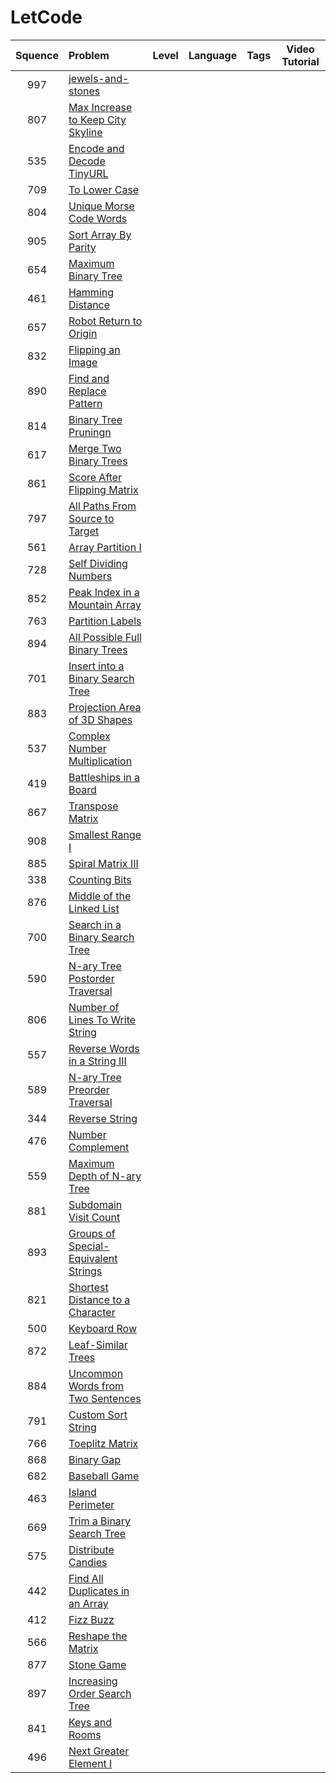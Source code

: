 # LetCode


| Squence | Problem       | Level  | Language  | Tags | Video Tutorial|
|:-------:|:--------------|:------:|:---------:|:----:|:-------------:|
| 997 | [jewels-and-stones](https://github.com/lyctea/LetCode/blob/master/JavaScript/771.js) |  || ||
| 807 | [Max Increase to Keep City Skyline](https://github.com/lyctea/LetCode/blob/master/JavaScript/807.js) |  || ||
| 535 | [Encode and Decode TinyURL](https://github.com/lyctea/LetCode/blob/master/JavaScript/535.js) |  || ||
| 709 | [To Lower Case](https://github.com/lyctea/LetCode/blob/master/JavaScript/709.js) |  || ||
| 804 | [Unique Morse Code Words](https://github.com/lyctea/LetCode/blob/master/JavaScript/804.js) |  || ||
| 905 | [Sort Array By Parity](https://github.com/lyctea/LetCode/blob/master/JavaScript/905.js) |  || ||
| 654 | [Maximum Binary Tree](https://github.com/lyctea/LetCode/blob/master/JavaScript/654.js) |  || ||
| 461 | [Hamming Distance](https://github.com/lyctea/LetCode/blob/master/JavaScript/461.js) |  || ||
| 657 | [Robot Return to Origin](https://github.com/lyctea/LetCode/blob/master/JavaScript/657.js) |  || ||
| 832 | [Flipping an Image](https://github.com/lyctea/LetCode/blob/master/JavaScript/832.js) |  || ||
| 890 | [Find and Replace Pattern](https://github.com/lyctea/LetCode/blob/master/JavaScript/890.js) |  || ||
| 814 | [Binary Tree Pruningn](https://github.com/lyctea/LetCode/blob/master/JavaScript/814.js) |  || ||
| 617 | [Merge Two Binary Trees](https://github.com/lyctea/LetCode/blob/master/JavaScript/617.js) |  || ||
| 861 | [Score After Flipping Matrix](https://github.com/lyctea/LetCode/blob/master/JavaScript/861.js) |  || ||
| 797 | [All Paths From Source to Target](https://github.com/lyctea/LetCode/blob/master/JavaScript/797.js) |  || ||
| 561 | [Array Partition I](https://github.com/lyctea/LetCode/blob/master/JavaScript/561.js) |  || ||
| 728 | [Self Dividing Numbers](https://github.com/lyctea/LetCode/blob/master/JavaScript/728.js) |  || ||
| 852 | [Peak Index in a Mountain Array](https://github.com/lyctea/LetCode/blob/master/JavaScript/852.js) |  || ||
| 763 | [Partition Labels](https://github.com/lyctea/LetCode/blob/master/JavaScript/763.js) |  || ||
| 894 | [All Possible Full Binary Trees](https://github.com/lyctea/LetCode/blob/master/JavaScript/894.js) |  || ||
| 701 | [Insert into a Binary Search Tree](https://github.com/lyctea/LetCode/blob/master/JavaScript/701.js) |  || ||
| 883 | [Projection Area of 3D Shapes](https://github.com/lyctea/LetCode/blob/master/JavaScript/883.js) |  || ||
| 537 | [Complex Number Multiplication](https://github.com/lyctea/LetCode/blob/master/JavaScript/537.js) |  || ||
| 419 | [Battleships in a Board ](https://github.com/lyctea/LetCode/blob/master/JavaScript/419.js) |  || ||
| 867 | [Transpose Matrix](https://github.com/lyctea/LetCode/blob/master/JavaScript/867.js) |  || ||
| 908 | [Smallest Range I](https://github.com/lyctea/LetCode/blob/master/JavaScript/908.js) |  || ||
| 885 | [Spiral Matrix III](https://github.com/lyctea/LetCode/blob/master/JavaScript/885.js) |  || ||
| 338 | [Counting Bits](https://github.com/lyctea/LetCode/blob/master/JavaScript/338.js) |  || ||
| 876 | [Middle of the Linked List](https://github.com/lyctea/LetCode/blob/master/JavaScript/876.js) |  || ||
| 700 | [Search in a Binary Search Tree ](https://github.com/lyctea/LetCode/blob/master/JavaScript/700.js) |  || ||
| 590 | [N-ary Tree Postorder Traversal](https://github.com/lyctea/LetCode/blob/master/JavaScript/590.js) |  || ||
| 806 | [Number of Lines To Write String](https://github.com/lyctea/LetCode/blob/master/JavaScript/806.js) |  || ||
| 557 | [Reverse Words in a String III](https://github.com/lyctea/LetCode/blob/master/JavaScript/557.js) |  || ||
| 589 | [N-ary Tree Preorder Traversal](https://github.com/lyctea/LetCode/blob/master/JavaScript/589.js) |  || ||
| 344 | [Reverse String](https://github.com/lyctea/LetCode/blob/master/JavaScript/344.js) |  || ||
| 476 | [Number Complement](https://github.com/lyctea/LetCode/blob/master/JavaScript/476.js) |  || ||
| 559 | [Maximum Depth of N-ary Tree](https://github.com/lyctea/LetCode/blob/master/JavaScript/559.js) |  || ||
| 881 | [Subdomain Visit Count](https://github.com/lyctea/LetCode/blob/master/JavaScript/881.js) |  || ||
| 893 | [Groups of Special-Equivalent Strings](https://github.com/lyctea/LetCode/blob/master/JavaScript/893.js) |  || ||
| 821 | [Shortest Distance to a Character](https://github.com/lyctea/LetCode/blob/master/JavaScript/821.js) |  || ||
| 500 | [Keyboard Row](https://github.com/lyctea/LetCode/blob/master/JavaScript/500.js) |  || ||
| 872 | [Leaf-Similar Trees](https://github.com/lyctea/LetCode/blob/master/JavaScript/872.js) |  || ||
| 884 | [Uncommon Words from Two Sentences](https://github.com/lyctea/LetCode/blob/master/JavaScript/884.js) |  || ||
| 791 | [Custom Sort String](https://github.com/lyctea/LetCode/blob/master/JavaScript/791.js) |  || ||
| 766 | [Toeplitz Matrix](https://github.com/lyctea/LetCode/blob/master/JavaScript/766.js) |  || ||
| 868 | [Binary Gap](https://github.com/lyctea/LetCode/blob/master/JavaScript/868.js) |  || ||
| 682 | [Baseball Game](https://github.com/lyctea/LetCode/blob/master/JavaScript/682.js) |  || ||
| 463 | [Island Perimeter](https://github.com/lyctea/LetCode/blob/master/JavaScript/463.js) |  || ||
| 669 | [Trim a Binary Search Tree](https://github.com/lyctea/LetCode/blob/master/JavaScript/669.js) |  || ||
| 575 | [Distribute Candies](https://github.com/lyctea/LetCode/blob/master/JavaScript/575.js) |  || ||
| 442 | [Find All Duplicates in an Array](https://github.com/lyctea/LetCode/blob/master/JavaScript/442.js) |  || ||
| 412 | [Fizz Buzz](https://github.com/lyctea/LetCode/blob/master/JavaScript/412.js) |  || ||
| 566 | [Reshape the Matrix](https://github.com/lyctea/LetCode/blob/master/JavaScript/566.js) |  || ||
| 877 | [Stone Game](https://github.com/lyctea/LetCode/blob/master/JavaScript/877.js) |  || ||
| 897 | [Increasing Order Search Tree](https:z//github.com/lyctea/LetCode/blob/master/JavaScript/897.js) |  || ||
| 841 | [Keys and Rooms](https:z//github.com/lyctea/LetCode/blob/master/JavaScript/841.js) |  || ||
| 496 | [Next Greater Element I](https:z//github.com/lyctea/LetCode/blob/master/JavaScript/496.js) |  || ||
